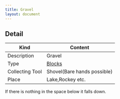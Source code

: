 ```yaml
---
title: Gravel
layout: document
---
```

## Detail

|Kind|Content|
|---|---|
|Description|Gravel|
|Type|[Blocks](Blocks)|
|Collecting Tool|Shovel(Bare hands possible)|
|Place|Lake,Rockey etc.|

If there is nothing in the space below it falls down.
